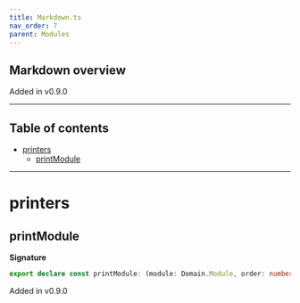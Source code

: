 ```yaml
---
title: Markdown.ts
nav_order: 7
parent: Modules
---
```


## Markdown overview

Added in v0.9.0

---

<h2 class="text-delta">Table of contents</h2>

- [printers](#printers)
  - [printModule](#printmodule)

---

# printers

## printModule

**Signature**

```ts
export declare const printModule: (module: Domain.Module, order: number) => string
```

Added in v0.9.0
